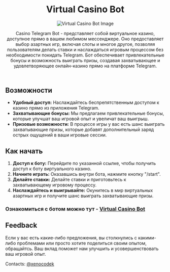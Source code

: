 <!DOCTYPE html>
<html lang="en">
<head>
    <meta charset="UTF-8">
    <meta name="viewport" content="width=device-width, initial-scale=1.0">
</head>
<body>
    <header>
        <h1>Virtual Casino Bot</h1>
        <img src="https://github.com/Xenocodek/casinoBot/assets/39853765/46fe3c9b-805d-4984-9c61-aae953874b67" alt="Virtual Casino Bot Image">
        <p></p>
        <p>Casino Telegram Bot - представляет собой виртуальное казино, доступное прямо в вашем любимом мессенджере. Оно предоставляет выбор азартных игр, включая слоты и многое другое, позволяя пользователям делать ставки и наслаждаться игровым процессом без необходимости покидать Telegram. Бот обеспечивает привлекательные бонусы и возможность выиграть призы, создавая захватывающее и удовлетворяющее онлайн-казино прямо на платформе Telegram.</p>
    </header>
    
  <section id="features">
        <h2>Возможности</h2>
        <ul>
            <li><strong>Удобный доступ:</strong> Наслаждайтесь беспрепятственным доступом к казино прямо из приложения Telegram.</li>
            <li><strong>Захватывающие бонусы:</strong> Мы предлагаем привлекательные бонусы, которые улучшат ваш игровой опыт и увеличат ваш выигрыш.</li>
            <li><strong>Призовые возможности:</strong> В процессе игры у вас есть шанс выиграть захватывающие призы, которые добавят дополнительный заряд острых ощущений в ваши игровые сессии.</li>
        </ul>
  </section>

  <section id="get-started">
        <h2>Как начать</h2>
        <ol>
            <li><strong>Доступ к боту:</strong> Перейдите по указанной ссылке, чтобы получить доступ к боту виртуального казино.</li>
            <li><strong>Начните играть:</strong> Оказавшись внутри бота, нажмите кнопку "/start".</li>
            <li><strong>Делайте ставки:</strong> Делайте ставки и приготовьтесь к захватывающему игровому процессу.</li>
            <li><strong>Наслаждайтесь и выигрывайте:</strong> Окунитесь в мир виртуальных азартных игр и получите шанс выиграть захватывающие призы.</li>
        </ol>
        <h3>Ознакомиться с ботом можно тут - <a href="https://t.me/RoyalRouletteBot">Virtual Casino Bot</a></h3>
  </section>

  <section id="feedback">
        <h2>Feedback</h2>
        <p>Если у вас есть какие-либо предложения, вы столкнулись с какими-либо проблемами или просто хотите поделиться своим опытом, обращайтсь. Ваш вклад поможет нам улучшить и усовершенствовать ваш игровой опыт.</p>
        <p>Contacts: <a href="https://t.me/RoyalRouletteBot](https://t.me/xenocodek">@xenocodek</a></p>
  </section>
  
</body>
</html>
